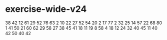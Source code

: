 # exercise-wide-v24
38
42
12
61
29
52
76
63
2
10
22
27
52
54
20
2
17
77
2
32
25
14
57
22
68
80
1
41
50
21
60
62
29
58
27
38
45
41
18
11
19
8
58
4
18
12
24
32
40
45
11
40
42
50
40
42
